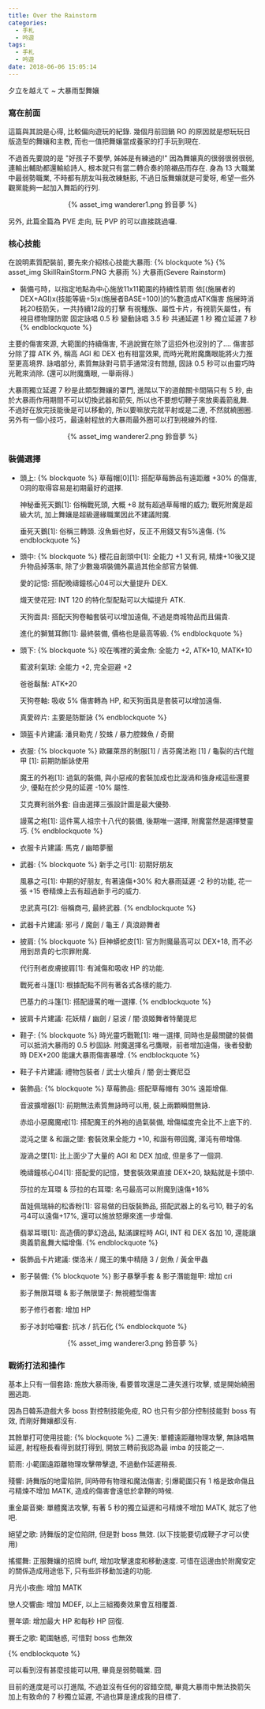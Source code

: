 ```yaml
---
title: Over the Rainstorm
categories:
  - 手札
  - 吟遊
tags:
  - 手札
  - 吟遊
date: 2018-06-06 15:05:14
---
```

夕立を越えて ~ 大暴雨型舞孃

### 寫在前面

這篇與其說是心得, 比較偏向遊玩的紀錄. 幾個月前回鍋 RO 的原因就是想玩玩日版造型的舞孃和主教, 而也一值把舞孃當成養家的打手玩到現在.

不過首先要說的是 "好孩子不要學, 姊姊是有練過的!" 因為舞孃真的很弱很弱很弱, 連輸出輔助都還輸給詩人, 根本就只有當二轉合奏的陪襯品而存在. 身為 13 大職業中最弱勢職業, 不時都有朋友叫我改練魅影, 不過日版舞孃就是可愛呀, 希望一些外觀黨能夠一起加入舞蹈的行列.

<center>{% asset_img wanderer1.png 鈴音夢 %}</center>

另外, 此篇全篇為 PVE 走向, 玩 PVP 的可以直接跳過囉.

### 核心技能

在說明素質配裝前, 要先來介紹核心技能大暴雨:
{% blockquote %}
{% asset_img SkillRainStorm.PNG 大暴雨 %} 大暴雨(Severe Rainstorm)
- 裝備弓時，以指定地點為中心施放11x11範圍的持續性箭雨
  依[(施展者的DEX+AGI)x(技能等級÷5)x(施展者BASE÷100)]的%數造成ATK傷害
  施展時消耗20枝箭矢，一共持續12段的打擊
  有視種族、屬性卡片，有視箭矢屬性，有視目標物理防禦
  固定詠唱 0.5 秒 變動詠唱 3.5 秒
  共通延遲 1 秒 獨立延遲 7 秒
{% endblockquote %}

主要的傷害來源, 大範圍的持續傷害, 不過說實在除了這招外也沒別的了.... 傷害部分除了撐 ATK 外, 稱高 AGI 和 DEX 也有相當效果, 而時光靴附魔鷹眼能將火力推至更高境界. 詠唱部分, 素質無詠對弓箭手通常沒有問題, 固詠 0.5 秒可以由靈巧時光靴來消除. (還可以附魔鷹眼, 一舉兩得.)

大暴雨獨立延遲 7 秒是此類型舞孃的罩門, 進階以下的道館關卡間隔只有 5 秒, 由於大暴雨作用期間不可以切換武器和箭矢, 所以也不要想切鞭子來放奧義箭亂舞. 不過好在放完技能後是可以移動的, 所以要嘛放完就平射或是二連, 不然就繞圈圈. 另外有一個小技巧，最遠射程放的大暴雨最外圈可以打到視線外的怪.

<center>{% asset_img wanderer2.png 鈴音夢 %}</center>

### 裝備選擇

- 頭上:
{% blockquote %}
  草莓帽[0][1]: 搭配草莓飾品有遠距離 +30% 的傷害, 0洞的取得容易是初期最好的選擇.

  神秘垂死天鵝[1]: 俗稱戰死頭, 大概 +8 就有超過草莓帽的威力; 戰死附魔是超級大坑, 加上舞孃是超級邊緣職業因此不建議附魔.

  垂死天鵝[1]: 俗稱三轉頭. 沒魚蝦也好，反正不用錢又有5%遠傷.
{% endblockquote %}

- 頭中:
{% blockquote %}
  櫻花自創頭中[1]: 全能力 +1 又有洞, 精煉+10後又提升物品掉落率, 除了少數幾項裝備外贏過其他全部官方裝備.

  愛的記憶: 搭配晚禱鐘核心04可以大量提升 DEX.

  熾天使花冠: INT 120 的特化型配點可以大幅提升 ATK.

  天狗面具: 搭配天狗卷軸套裝可以增加遠傷, 不過是商城物品而且偏貴.

  進化的獅鷲耳飾[1]: 最終裝備, 價格也是最高等級.
{% endblockquote %}

- 頭下:
{% blockquote %}
  咬在嘴裡的黃金魚: 全能力 +2, ATK+10, MATK+10

  藍波利氣球: 全能力 +2, 完全迴避 +2

  爸爸鬍鬚: ATK+20

  天狗卷軸: 吸收 5% 傷害轉為 HP, 和天狗面具是套裝可以增加遠傷.

  真愛碎片: 主要是防斷詠
{% endblockquote %}

- 頭盔卡片建議: 潘貝勒克 / 狡蛛 / 暴力腔棘魚 / 奇爾

- 衣服:
{% blockquote %}
  歐羅萊昂的制服[1] / 吉芬魔法袍 [1] / 龜裂的古代鎧甲 [1]: 前期防斷詠使用

  魔王的外袍[1]: 過氣的裝備, 與小惡戒的套裝加成也比漩渦和強身戒這些還要少, 優點在於少見的延遲 -10% 屬性.

  艾克賽利翁外套: 自由選擇三張設計圖是最大優勢.

  謾罵之袍[1]: 這件罵人祖宗十八代的裝備, 後期唯一選擇, 附魔當然是選擇雙靈巧.
{% endblockquote %}

- 衣服卡片建議: 馬克 / 幽暗夢靨

- 武器:
{% blockquote %}
  新手之弓[1]: 初期好朋友

  風暴之弓[1]: 中期的好朋友, 有著遠傷+30% 和大暴雨延遲 -2 秒的功能, 花一張 +15 卷精煉上去有超過新手弓的威力.

  忠武真弓[2]: 俗稱商弓, 最終武器.
{% endblockquote %}

- 武器卡片建議: 邪弓 / 魔劍 / 龜王 / 真浪跡舞者

- 披肩:
{% blockquote %}
  巨神蟒蛇皮[1]: 官方附魔最高可以 DEX+18, 而不必用到昂貴的七宗罪附魔.

  代行刑者皮膚披肩[1]: 有減傷和吸收 HP 的功能.

  戰死者斗篷[1]: 根據配點不同有著各式各樣的能力.

  巴基力的斗篷[1]: 搭配謾罵的唯一選擇.
{% endblockquote %}

- 披肩卡片建議: 花妖精 / 幽劍 / 惡波 / 闇‧浪姬舞者特蘭提尼

- 鞋子:
{% blockquote %}
  時光靈巧戰靴[1]: 唯一選擇, 同時也是最關鍵的裝備可以抵消大暴雨的 0.5 秒固詠. 附魔選擇名弓鷹眼，前者增加遠傷，後者發動時 DEX+200 能讓大暴雨傷害暴增.
{% endblockquote %}

- 鞋子卡片建議: 禮物包裝者 / 武士火槍兵 / 闇‧劍士賽尼亞

- 裝飾品:
{% blockquote %}
  草莓飾品: 搭配草莓帽有 30% 遠距增傷.

  音波擴增器[1]: 前期無法素質無詠時可以用, 裝上兩顆瞬間無詠.

  赤焰小惡魔魔戒[1]: 搭配魔王的外袍的過氣裝備, 增傷幅度完全比不上底下的.

  混沌之墜 & 和諧之墜: 套裝效果全能力 +10, 和諧有帶回魔, 渾沌有帶增傷.

  漩渦之墜[1]: 比上面少了大量的 AGI 和 DEX 加成, 但是多了一個洞.

  晚禱鐘核心04[1]: 搭配愛的記憶，雙套裝效果直接 DEX+20, 缺點就是卡頭中.

  莎拉的左耳環 & 莎拉的右耳環: 名弓最高可以附魔到遠傷+16%

  苗娃佩瑞絲的松香粉[1]: 容易做的日版裝飾品, 搭配武器上的名弓10, 鞋子的名弓4可以遠傷+17%, 還可以施放怒爆來進一步增傷.

  翡翠耳環[1]: 高造價的夢幻逸品, 點滿課程時 AGI, INT 和 DEX 各加 10, 還能讓奧義箭亂舞大幅增傷.
{% endblockquote %}

- 裝飾品卡片建議: 傑洛米 / 魔王的集中精隨 3 / 劍魚 / 黃金甲蟲

- 影子裝備:
{% blockquote %}
  影子暴擊手套 & 影子潛能鎧甲: 增加 cri

  影子無限耳環 & 影子無限墜子: 無視體型傷害

  影子修行者套: 增加 HP

  影子冰封哈囉套: 抗冰 / 抗石化
{% endblockquote %}

<center>{% asset_img wanderer3.png 鈴音夢 %}</center>

### 戰術打法和操作

基本上只有一個套路: 施放大暴雨後, 看要普攻還是二連矢進行攻擊, 或是開始繞圈圈逃跑.

因為日韓系遊戲大多 boss 對控制技能免疫, RO 也只有少部分控制技能對 boss 有效, 而剛好舞孃都沒有.

其餘單打可使用技能:
{% blockquote %}
二連矢: 單體遠距離物理攻擊, 無詠唱無延遲, 射程極長看得到就打得到, 開放三轉前我認為最 imba 的技能之一.

箭雨: 小範圍遠距離物理攻擊帶擊退, 不過動作延遲稍長.

殘響: 詩舞版的地雷陷阱, 同時帶有物理和魔法傷害; 引爆範圍只有 1 格是致命傷且弓精煉不增加 MATK, 造成的傷害會遠低於拿鞭的時候.

重金屬音樂: 單體魔法攻擊, 有著 5 秒的獨立延遲和弓精煉不增加 MATK, 就忘了他吧.

絕望之歌: 詩舞版的定位陷阱, 但是對 boss 無效. (以下技能要切成鞭子才可以使用)

搖擺舞: 正服舞孃的招牌 buff, 增加攻擊速度和移動速度. 可惜在這邊由於附魔安定的關係造成用途低下, 只有些許移動加速的功能.

月光小夜曲: 增加 MATK

戀人交響曲: 增加 MDEF, 以上三組獨奏效果會互相覆蓋.

豐年頌: 增加最大 HP 和每秒 HP 回復.

賽壬之歌: 範圍魅惑, 可惜對 boss 也無效

{% endblockquote %}

可以看到沒有甚麼技能可以用, 畢竟是弱勢職業. 囧

目前的進度是可以打進階, 不過並沒有任何的容錯空間, 畢竟大暴雨中無法換箭矢加上有致命的 7 秒獨立延遲, 不過也算是達成我的目標了.